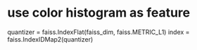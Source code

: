 # use color histogram as feature

quantizer = faiss.IndexFlat(faiss_dim, faiss.METRIC_L1)
index = faiss.IndexIDMap2(quantizer)
